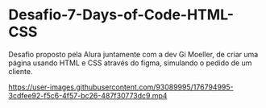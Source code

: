 # Desafio-7-Days-of-Code-HTML-CSS


Desafio proposto pela Alura juntamente com a dev Gi Moeller, de criar uma página usando HTML e CSS através do figma, simulando o pedido de um cliente. 






https://user-images.githubusercontent.com/93089995/176794995-3cdfee92-f5c6-4f57-bc26-487f30773dc9.mp4

